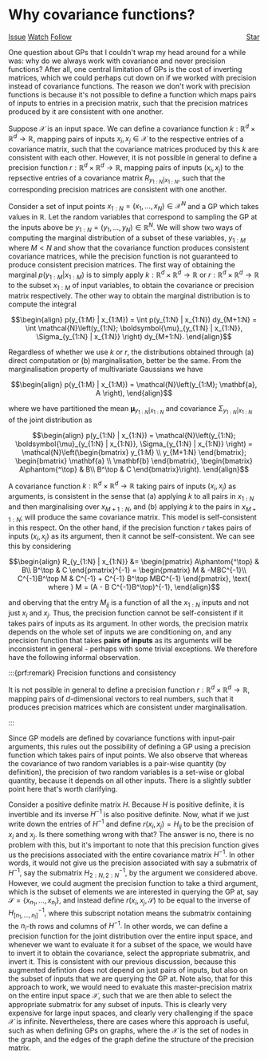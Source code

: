 # Why covariance functions?

<script async defer src="https://buttons.github.io/buttons.js"></script>
<a class="github-button" href="https://github.com/stratisMarkou/random-walks" data-color-scheme="no-preference: light; light: light; dark: dark;" data-icon="octicon-star" data-size="large" aria-label="Star stratisMarkou/random-walks on GitHub" style="float: right;">Star</a>
<a class="github-button" href="https://github.com/stratisMarkou/random-walks/issues" data-color-scheme="no-preference: light; light: light; dark: dark;" data-icon="octicon-issue-opened" data-size="large" aria-label="Issue stratisMarkou/random-walks on GitHub">Issue</a>
<a class="github-button" href="https://github.com/stratisMarkou/random-walks/subscription" data-color-scheme="no-preference: light; light: light; dark: dark;" data-icon="octicon-eye" data-size="large" aria-label="Watch stratisMarkou/random-walks on GitHub">Watch</a>
<a class="github-button" href="https://github.com/stratisMarkou" data-color-scheme="no-preference: light; light: light; dark: dark;" data-size="large" aria-label="Follow @stratisMarkou on GitHub">Follow</a>

One question about GPs that I couldn't wrap my head around for a while was: why do we always work with covariance and never precision functions?
After all, one central limitation of GPs is the cost of inverting matrices, which we could perhaps cut down on if we worked with precision instead of covariance functions.
The reason we don't work with precision functions is because it's not possible to define a function which maps pairs of inputs to entries in a precision matrix, such that the precision matrices produced by it are consistent with one another.

Suppose $\mathcal{X}$ is an input space.
We can define a covariance function $k : \mathbb{R}^d \times \mathbb{R}^d \to \mathbb{R}$, mapping pairs of inputs $x_i, x_j \in \mathcal{X}$ to the respective entries of a covariance matrix, such that the covariance matrices produced by this $k$ are consistent with each other.
However, it is not possible in general to define a precision function $r : \mathbb{R}^d \times \mathbb{R}^d \to \mathbb{R}$, mapping pairs of inputs $(x_i, x_j)$ to the repsective entries of a covariance matrix $R_{y_{1:N} | x_{1:N}}$, such that the corresponding precision matrices are consistent with one another.

Consider a set of input points $x_{1:N} = (x_1, \dots, x_N) \in \mathcal{X}^N$ and a GP which takes values in $\mathbb{R}.$
Let the random variables that correspond to sampling the GP at the inputs above be $y_{1:N} = (y_1, \dots, y_N) \in \mathbb{R}^N$.
We will show two ways of computing the marginal distribution of a subset of these variables, $y_{1:M}$ where $M < N$ and show that the covariance function produces consistent covariance matrices, while the precision function is not guaranteed to produce consistent precision matrices.
The first way of obtaining the marginal $p(y_{1:M} | x_{1:M})$ is to simply apply $k : \mathbb{R}^d \times \mathbb{R}^d \to \mathbb{R}$ or $r : \mathbb{R}^d \times \mathbb{R}^d \to \mathbb{R}$ to the subset $x_{1 : M}$ of input variables, to obtain the covariance or precision matrix respectively.
The other way to obtain the marginal distribution is to compute the integral

$$\begin{align}
p(y_{1:M} | x_{1:M}) = \int p(y_{1:N} | x_{1:N}) dy_{M+1:N} = \int \mathcal{N}\left(y_{1:N}; \boldsymbol{\mu}_{y_{1:N} | x_{1:N}}, \Sigma_{y_{1:N} | x_{1:N}} \right) dy_{M+1:N}.
\end{align}$$

Regardless of whether we use $k$ or $r$, the distributions obtained through (a) direct computation or (b) marginalisation, better be the same.
From the marginalisation property of multivariate Gaussians we have

$$\begin{align}
p(y_{1:M} | x_{1:M}) = \mathcal{N}\left(y_{1:M}; \mathbf{a}, A \right),
\end{align}$$

where we have partitioned the mean $\boldsymbol{\mu}_{y_{1:N} | x_{1:N}}$ and covariance $\Sigma_{y_{1:N} | x_{1:N}}$ of the joint distribution as

$$\begin{align}
p(y_{1:N} | x_{1:N}) = \mathcal{N}\left(y_{1:N}; \boldsymbol{\mu}_{y_{1:N} | x_{1:N}}, \Sigma_{y_{1:N} | x_{1:N}} \right) = \mathcal{N}\left(\begin{bmatrix} y_{1:M} \\ y_{M+1:N}
\end{bmatrix}; \begin{bmatrix} \mathbf{a} \\ \mathbf{b}
\end{bmatrix},
\begin{bmatrix}
A\phantom{^\top} & B\\
B^\top & C
\end{bmatrix}\right).
\end{align}$$

A covariance function $k : \mathbb{R}^d \times \mathbb{R}^d \to \mathbb{R}$ taking pairs of inputs $(x_i, x_j)$ as arguments, is consistent in the sense that (a) applying $k$ to all pairs in $x_{1 : N}$ and then marginalising over $x_{M+1:N}$, and (b) applying $k$ to the pairs in $x_{M+1:N}$; will produce the same covariance matrix. This model is self-consistent in this respect.
On the other hand, if the precision function $r$ takes pairs of inputs $(x_i, x_j)$ as its argument, then it cannot be self-consistent. We can see this by considering

$$\begin{align}
R_{y_{1:N} | x_{1:N}} &= \begin{pmatrix}
A\phantom{^\top} & B\\
B^\top & C
\end{pmatrix}^{-1} = \begin{pmatrix}
M & -MBC^{-1}\\
C^{-1}B^\top M & C^{-1} + C^{-1} B^\top MBC^{-1}
\end{pmatrix}, \text{ where } M = (A - B C^{-1}B^\top)^{-1},
\end{align}$$

and oberving that the entry $M_{ij}$ is a function of all the $x_{1:N}$ inputs and not just $x_i$ and $x_j$. Thus, the precision function cannot be self-consistent if it takes pairs of inputs as its argument. In other words, the precision matrix depends on the whole set of inputs we are conditioning on, and any precision function that takes **pairs of inputs** as its arguments will be inconsistent in general - perhaps with some trivial exceptions. We therefore have the following informal observation.

:::{prf:remark} Precision functions and consistency

It is not possible in general to define a precision function $r : \mathbb{R}^{d} \times \mathbb{R}^{d} \to \mathbb{R},$ mapping pairs of $d$-dimensional vectors to real numbers, such that it produces precision matrices which are consistent under marginalisation.

:::

Since GP models are defined by covariance functions with input-pair arguments, this rules out the possibility of defining a GP using a precision function which takes pairs of input points.
We also observe that whereas the covariance of two random variables is a pair-wise quantity (by definition), the precision of two random variables is a set-wise or global quantity, because it depends on all other inputs.
There is a slightly subtler point here that's worth clarifying.

Consider a positive definite matrix $H.$
Because $H$ is positive definite, it is invertible and its inverse $H^{-1}$ is also positive definite.
Now, what if we just write down the entries of $H^{-1}$ and define $r(x_i, x_j) = H_{ij}$ to be the precision of $x_i$ and $x_j.$ 
Is there something wrong with that?
The answer is no, there is no problem with this, but it's important to note that this precision function gives us the precisions associated with the entire covariance matrix $H^{-1}.$
In other words, it would not give us the precision associated with say a submatrix of $H^{-1},$ say the submatrix $H_{2:N, 2:N}^{-1},$ by the argument we considered above.
However, we could augment the precision function to take a third argument, which is the subset of elements we are interested in querying the GP at, say $\mathcal{S} = \{x_{n_1}, \dots, x_{n_l}\},$ and instead define $r(x_i, x_j, \mathcal{S})$ to be equal to the inverse of $H^{-1}_{[n_1, \dots, n_l]},$ where this subscript notation means the submatrix containing the $n_i$-th rows and columns of $H^{-1}.$
In other words, we can define a precision function for the joint distribution over the entire input space, and whenever we want to evaluate it for a subset of the space, we would have to invert it to obtain the covariance, select the appropriate submatrix, and invert it.
This is consistent with our previous discussion, because this augmented defintion does not depend on just pairs of inputs, but also on the subset of inputs that we are querying the GP at.
Note also, that for this approach to work, we would need to evaluate this master-precision matrix on the entire input space $\mathcal{X},$ such that we are then able to select the appropriate submatrix for any subset of inputs.
This is clearly very expensive for large input spaces, and clearly very challenging if the space $\mathcal{X}$ is infinite.
Nevertheless, there are cases where this approach is useful, such as when defining GPs on graphs, where the $\mathcal{X}$ is the set of nodes in the graph, and the edges of the graph define the structure of the precision matrix.
